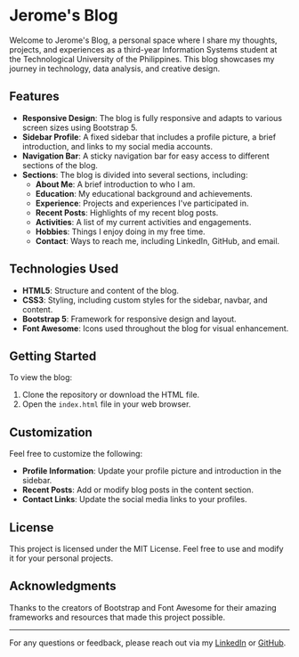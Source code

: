 # Jerome's Blog

Welcome to Jerome's Blog, a personal space where I share my thoughts, projects, and experiences as a third-year Information Systems student at the Technological University of the Philippines. This blog showcases my journey in technology, data analysis, and creative design.

## Features

- **Responsive Design**: The blog is fully responsive and adapts to various screen sizes using Bootstrap 5.
- **Sidebar Profile**: A fixed sidebar that includes a profile picture, a brief introduction, and links to my social media accounts.
- **Navigation Bar**: A sticky navigation bar for easy access to different sections of the blog.
- **Sections**: The blog is divided into several sections, including:
  - **About Me**: A brief introduction to who I am.
  - **Education**: My educational background and achievements.
  - **Experience**: Projects and experiences I've participated in.
  - **Recent Posts**: Highlights of my recent blog posts.
  - **Activities**: A list of my current activities and engagements.
  - **Hobbies**: Things I enjoy doing in my free time.
  - **Contact**: Ways to reach me, including LinkedIn, GitHub, and email.

## Technologies Used

- **HTML5**: Structure and content of the blog.
- **CSS3**: Styling, including custom styles for the sidebar, navbar, and content.
- **Bootstrap 5**: Framework for responsive design and layout.
- **Font Awesome**: Icons used throughout the blog for visual enhancement.

## Getting Started

To view the blog:

1. Clone the repository or download the HTML file.
2. Open the `index.html` file in your web browser.

## Customization

Feel free to customize the following:

- **Profile Information**: Update your profile picture and introduction in the sidebar.
- **Recent Posts**: Add or modify blog posts in the content section.
- **Contact Links**: Update the social media links to your profiles.

## License

This project is licensed under the MIT License. Feel free to use and modify it for your personal projects.

## Acknowledgments

Thanks to the creators of Bootstrap and Font Awesome for their amazing frameworks and resources that made this project possible.

---

For any questions or feedback, please reach out via my [LinkedIn](https://www.linkedin.com/in/jerome-tegrado/) or [GitHub](https://github.com/Jerome-Tegrado).
